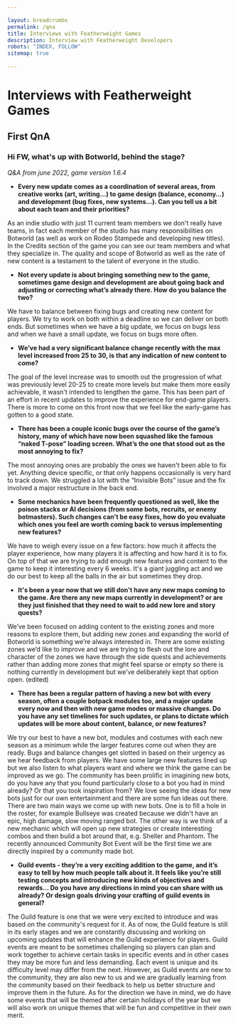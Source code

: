 ```yaml
---

layout: breadcrumbs
permalink: /qna
title: Interviews with Featherweight Games
description: Interview with Featherweight Developers
robots: "INDEX, FOLLOW"
sitemap: true
  
---
```


# Interviews with Featherweight Games

## First QnA

### Hi FW, what's up with Botworld, behind the stage?

*Q&A from june 2022, game version 1.6.4*


- **Every new update comes as a coordination of several areas, from creative works (art, writing…) to game design (balance, economy…) and development (bug fixes, new systems…). Can you tell us a bit about each team and their priorities?**

As an indie studio with just 11 current team members we don't really have teams, in fact each member of the studio has many responsibilities on Botworld (as well as work on Rodeo Stampede and developing new titles). In the Credits section of the game you can see our team members and what they specialize in. The quality and scope of Botworld as well as the rate of new content is a testament to the talent of everyone in the studio. 


- **Not every update is about bringing something new to the game, sometimes game design and development are about going back and adjusting or correcting what’s already there. How do you balance the two?**

We have to balance between fixing bugs and creating new content for players. We try to work on both within a deadline so we can deliver on both ends. But sometimes when we have a big update, we focus on bugs less and when we have a small update, we focus on bugs more often. 


- **We’ve had a very significant balance change recently with the max level increased from 25 to 30, is that any indication of new content to come?** 

The goal of the level increase was to smooth out the progression of what was previously level 20-25 to create more levels but make them more easily achievable, it wasn't intended to lengthen the game. This has been part of an effort in recent updates to improve the experience for end-game players. There is more to come on this front now that we feel like the early-game has gotten to a good state.


- **There has been a couple iconic bugs over the course of the game’s history, many of which have now been squashed like the famous “naked T-pose” loading screen. What’s the one that stood out as the most annoying to fix?**

The most annoying ones are probably the ones we haven't been able to fix yet. Anything device specific, or that only happens occasionally is very hard to track down. We struggled a lot with the “Invisible Bots” issue and the fix involved a major restructure in the back end. 


- **Some mechanics have been frequently questioned as well, like the poison stacks or AI decisions (from some bots, recruits, or enemy botmasters). Such changes can’t be easy fixes, how do you evaluate which ones you feel are worth coming back to versus implementing new features?**

We have to weigh every issue on a few factors: how much it affects the player experience, how many players it is affecting and how hard it is to fix. On top of that we are trying to add enough new features and content to the game to keep it interesting every 6 weeks. It's a giant juggling act and we do our best to keep all the balls in the air but sometimes they drop. 


- **It's been a year now that we still don't have any new maps coming to the game. Are there any new maps currently in development? or are they just finished that they need to wait to add new lore and story quests?**

We’ve been focused on adding content to the existing zones and more reasons to explore them, but adding new zones and expanding the world of Botworld is something we’re always interested in. There are some existing zones we’d like to improve and we are trying to flesh out the lore and character of the zones we have through the side quests and achievements rather than adding more zones that might feel sparse or empty so there is nothing currently in development but we’ve deliberately kept that option open. (edited)


- **There has been a regular pattern of having a new bot with every season, often a couple botpack modules too, and a major update every now and then with new game modes or massive changes. Do you have any set timelines for such updates, or plans to dictate which updates will be more about content, balance, or new features?**

We try our best to have a new bot, modules and costumes with each new season as a minimum while the larger features come out when they are ready. Bugs and balance changes get slotted in based on their urgency as we hear feedback from players. We have some large new features lined up but we also listen to what players want and where we think the game can be improved as we go. The community has been prolific in imagining new bots, do you have any that you found particularly close to a bot you had in mind already? Or that you took inspiration from? We love seeing the ideas for new bots just for our own entertainment and there are some fun ideas out there. There are two main ways we come up with new bots. One is to fill a hole in the roster, for example Bullseye was created because we didn't have an epic, high damage, slow moving ranged bot. The other way is we think of a new mechanic which will open up new strategies or create interesting combos and then build a bot around that, e.g. Sheller and Phantom. The recently announced Community Bot Event will be the first time we are directly inspired by a community made bot.
 

- **Guild events - they’re a very exciting addition to the game, and it’s easy to tell by how much people talk about it. It feels like you’re still testing concepts and introducing new kinds of objectives and rewards… Do you have any directions in mind you can share with us already? Or design goals driving your crafting of guild events in general?**

The Guild feature is one that we were very excited to introduce and was based on the community's request for it. As of now, the Guild feature is still in its early stages and we are constantly discussing and working on upcoming updates that will enhance the Guild experience for players. Guild events are meant to be sometimes challenging so players can plan and work together to achieve certain tasks in specific events and in other cases they may be more fun and less demanding. Each event is unique and its difficulty level may differ from the next. However, as Guild events are new to the community, they are also new to us and we are gradually learning from the community based on their feedback to help us better structure and improve them in the future. As for the direction we have in mind, we do have some events that will be themed after certain holidays of the year but we will also work on unique themes that will be fun and competitive in their own merit.


